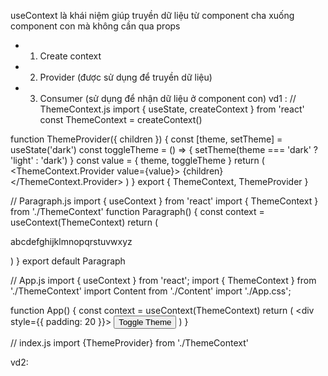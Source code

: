 useContext là khái niệm giúp truyền dữ liệu từ component cha xuống component con mà không cần qua props
- 1. Create context
- 2. Provider (được sử dụng để truyền dữ liệu)
- 3. Consumer (sử dụng để nhận dữ liệu ở component con)
vd1 : 
// ThemeContext.js
import { useState, createContext } from 'react'
const ThemeContext = createContext()

function ThemeProvider({ children }) {
    const [theme, setTheme] = useState('dark')
    const toggleTheme = () => {
        setTheme(theme === 'dark' ? 'light' : 'dark')
    }
    const value = {
        theme,
        toggleTheme
    }
    return (
        <ThemeContext.Provider value={value}>
            {children}
        </ThemeContext.Provider>
    )
}
export { ThemeContext, ThemeProvider }

// Paragraph.js
import { useContext } from 'react'
import { ThemeContext } from './ThemeContext'
function Paragraph() {
    const context = useContext(ThemeContext)
    return (
        <p className={context.theme}>
            abcdefghijklmnopqrstuvwxyz
        </p>
    )
}
export default Paragraph

// App.js
import { useContext } from 'react';
import { ThemeContext } from './ThemeContext'
import Content from './Content'
import './App.css';

function App() {
  const context = useContext(ThemeContext)
  return (
    <div style={{ padding: 20 }}>
      <button onClick={context.toggleTheme}>Toggle Theme</button>
      <Content />
    </div>
  )
}

// index.js
import {ThemeProvider} from './ThemeContext'

<ThemeProvider><App/></ThemeProvider>

vd2:



